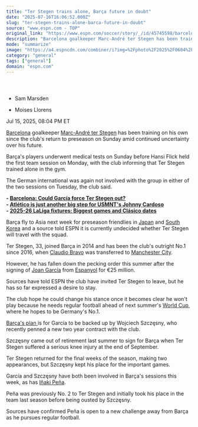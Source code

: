 ```yaml
---
title: "Ter Stegen trains alone, Barça future in doubt"
date: "2025-07-16T16:06:52.000Z"
slug: "ter-stegen-trains-alone-barca-future-in-doubt"
source: "www.espn.com - TOP"
original_link: "https://www.espn.com/soccer/story/_/id/45745598/barcelona-ter-stegen-trains-alone-uncertain-future"
description: "Barcelona goalkeeper Marc-André ter Stegen has been training on his own since the club's return to preseason on Sunday amid continued uncertainty over his future."
mode: "summarize"
image: "https://a4.espncdn.com/combiner/i?img=%2Fphoto%2F2025%2F0604%2Fr1502421_1296x729_16%2D9.jpg"
category: "general"
tags: ["general"]
domain: "espn.com"
---
```

<div id="readability-page-1" class="page"><section id="article-feed" data-behavior="author_overlay article_header_news_feed_item_meta article_legal_footer"><article data-id="45745598" data-behavior="story_scroll story_progress" data-src="/soccer/story/_/id/45745598/barcelona-ter-stegen-trains-alone-uncertain-future"><div><header></header><div><div><ul><li><p>Sam Marsden</p></li><li><p>Moises Llorens</p></li></ul><p><span>Jul 15, 2025, 08:04 PM ET</span></p></div><p><a data-clubhouse-guid="58f7c4a9-c991-4ed4-fe5c-1f833cba75b8" href="https://www.espn.com/soccer/team?id=83">Barcelona</a> goalkeeper <a data-player-guid="82c738d7-e78c-30d5-9d87-ff758417f2bd" href="http://espn.com/soccer/player/_/id/140740/marc-andre-ter-stegen">Marc-André ter Stegen</a> has been training on his own since the club's return to preseason on Sunday amid continued uncertainty over his future.</p><p>Barça's players underwent medical tests on Sunday before Hansi Flick held the first team session on Monday, with the club informing that Ter Stegen trained alone in the gym.</p><p>The German international was again not involved with the group in either of the two sessions on Tuesday, the club said.</p><p><strong>- <a href="https://www.espn.com/soccer/story/_/id/45537192/joan-garcia-barcelona-goalkeeper-marc-andre-ter-stegen-transfer">Barcelona: </a><a href="https://www.espn.com/soccer/story/_/id/45537192/joan-garcia-barcelona-goalkeeper-marc-andre-ter-stegen-transfer">Could García force Ter Stegen out?</a><br>
- <a href="https://www.espn.com/soccer/story/_/id/45479116/atletico-just-another-big-step-usmnts-johnny-cardoso" target="_blank">Atlético is just another big step for USMNT's Johnny Cardoso</a></strong><br>
<strong>- <a href="https://www.espn.com/football/story?_slug_=laliga-fixtures-2025-26-biggest-games-clasico-dates-more&amp;id=45640417">2025-26 LaLiga fixtures: </a><a href="https://www.espn.com/football/story?_slug_=laliga-fixtures-2025-26-biggest-games-clasico-dates-more&amp;id=45640417" target="_blank">Biggest games and Clásico dates</a><a href="https://www.espn.com/football/story?_slug_=laliga-fixtures-2025-26-biggest-games-clasico-dates-more&amp;id=45640417"> </a></strong></p><p>Barça fly to Asia next week for preseason friendlies in <a data-clubhouse-guid="2b08760f-e2eb-50c1-872e-2baa869daefa" href="https://www.espn.com/soccer/team?id=627">Japan</a> and <a data-clubhouse-guid="c9234cfc-835e-ba2d-c299-a202c5acace0" href="https://www.espn.com/soccer/team?id=451">South Korea</a> and a source told ESPN it is currently undecided whether Ter Stegen will travel with the squad.</p><p>Ter Stegen, 33, joined Barça in 2014 and has been the club's outright No.1 since 2016, when <a data-player-guid="8e907dae-82a1-b642-eb7d-77efff67d187" href="http://espn.com/soccer/player/_/id/85373/claudio-bravo">Claudio Bravo</a> was transferred to <a data-clubhouse-guid="94fd5d7e-35b1-9d52-c9f2-4a37259bea36" href="https://www.espn.com/soccer/team?id=382">Manchester City</a>.</p><p>However, he has fallen down the pecking order this summer after the signing of <a data-player-guid="8a56e426-8050-a1d9-5af9-73d77648d188" href="http://espn.com/soccer/player/_/id/297362/joan-garcia">Joan García</a> from <a data-clubhouse-guid="4be854c8-8180-5a6a-b855-35d8ff69448c" href="https://www.espn.com/soccer/team?id=88">Espanyol</a> for €25 million.</p><p>Sources have told ESPN the club have invited Ter Stegen to leave, but he has so far expressed a desire to stay.</p><p>The club hope he could change his stance once it becomes clear he won't play because he needs regular football ahead of next summer's <a data-league-guid="34f478c4-cf9a-35da-abd5-33db021e09d2" href="https://www.espn.com/soccer/league/_/name/FIFA.WORLD">World Cup</a>, where he hopes to be Germany's No.1.</p><p><a href="https://www.espn.com/soccer/story/_/id/45537192/joan-garcia-barcelona-goalkeeper-marc-andre-ter-stegen-transfer" target="_blank">Barça's plan </a>is for García to be backed up by Wojciech Szczęsny, who recently penned a new two year contract with the club.</p><p>Szczęsny came out of retirement last summer to sign for Barça when Ter Stegen suffered a serious knee injury at the end of September.</p><p>Ter Stegen returned for the final weeks of the season, making two appearances, but Szczęsny kept his place for the important games.</p><p>García and Szczęsny have both been involved in Barça's sessions this week, as has <a data-player-guid="ba8b3b22-c28f-183d-372a-d83de8c39e9b" href="http://espn.com/soccer/player/_/id/282680/inaki-pena">Iñaki Peña</a>.</p><p>Peña was previously No. 2 to Ter Stegen and initially took his place in the team last season before being ousted by Szczęsny.</p><p>Sources have confirmed Peña is open to a new challenge away from Barça as he pursues regular football.</p>
</div></div></article></section></div>